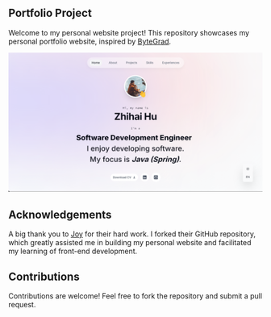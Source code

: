 ## Portfolio Project
Welcome to my personal website project! This repository showcases my personal portfolio website, inspired by [ByteGrad](https://www.youtube.com/watch?v=sUKptmUVIBM&t=21888s).

<img width="804" alt="image" src="public\personal-portfolio.png">

## Acknowledgements
A big thank you to [Joy](https://github.com/Codefreyy/joy-personal-portfolio) for their hard work. I forked their GitHub repository, which greatly assisted me in building my personal website and facilitated my learning of front-end development.

## Contributions
Contributions are welcome! Feel free to fork the repository and submit a pull request.
